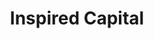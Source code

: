---
layout: firm_page
title: "Inspired Capital"
id: "inspiredcapital.com"
permalink: "/inspiredcapitalinspiredcapital.com/"
website: "https://inspiredcapital.com/"
offices: "New York (United States)"
investment_stages: "Pre-Seed, Seed, Series A"
portfolio_companies: "Arcade, AxionRay, Blaze, Canvas, CarmaCare, Chief, Class 8, Comprehensive, Continual, Creative Juice, CredCore, Dandy, Day.ai, Deeptune, Duckbill, Edia, Finix, Geneva, Good Inside, Habi, Hopscotch, Kalepa, Kamino, Kanmon, Kettle, Kovo, Lean, Maple, MosaicML, Nirvana, Niural, Orum, POAPs, Paragon, Paytient, PreemptiveAI, Propel, Public, QA Wolf, Regal, Rho, Saturn, Scythe, Sheer, ShopMy, Silvur, Snackpass, Solace, Stand, Suno, Syndica, Teamshares, Treeswift, Umbrella, Utila, Winible, Zaya, 10Beauty"
portfolio_link: "https://inspiredcapital.com/companies"
investment_markets: "AI, Fintech, Healthcare, Industrial, Labor & Education, New Frontier"
founded_year: "2019"
description: "Inspired Capital is a generalist fund leading early-stage rounds with checks ranging from $1M to $20M. They focus on backing founders building an inspired future and solving hard challenges facing humanity. Their investment strategy spans 15+ years, with a whole-firm approach to collaboration."
linkedin: "https://www.linkedin.com/company/inspired-capital-partners/"
twitter: "https://twitter.com/inspiredcap"
instagram: "https://www.instagram.com/inspiredcapital/"
team_page: "https://inspiredcapital.com/team"
investor_type: "Venture Capital"
crunchbase: "https://www.crunchbase.com/organization/inspired-capital-partners"
pitchbook: "https://pitchbook.com/profiles/investor/266110-03"

# SEO Optimization
meta_title: "Inspired Capital - VC Firm - projectstartups.com"
meta_description: "Inspired Capital, Inspired Capital is a generalist fund leading early-stage rounds with checks ranging from $1M to $20M. They focus on backing founders building an insp..."
meta_keywords: "Inspired Capital, AI, Fintech, Healthcare, Industrial, Labor & Education, New Frontier, VC firm, venture capital, startup investor, projectstartups.com"
canonical_url: "https://vc.projectstartups.com/inspiredcapitalinspiredcapital.com/"
---